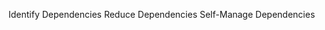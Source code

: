 <span style="color:#000ff;">Identify Dependencies</span>
<span style="color:#000ff;">Reduce Dependencies</span>
<span style="color:#000ff;">Self-Manage Dependencies</span>